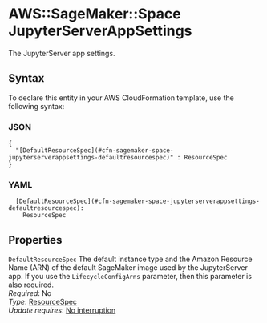 # AWS::SageMaker::Space JupyterServerAppSettings<a name="aws-properties-sagemaker-space-jupyterserverappsettings"></a>

The JupyterServer app settings\.

## Syntax<a name="aws-properties-sagemaker-space-jupyterserverappsettings-syntax"></a>

To declare this entity in your AWS CloudFormation template, use the following syntax:

### JSON<a name="aws-properties-sagemaker-space-jupyterserverappsettings-syntax.json"></a>

```
{
  "[DefaultResourceSpec](#cfn-sagemaker-space-jupyterserverappsettings-defaultresourcespec)" : ResourceSpec
}
```

### YAML<a name="aws-properties-sagemaker-space-jupyterserverappsettings-syntax.yaml"></a>

```
  [DefaultResourceSpec](#cfn-sagemaker-space-jupyterserverappsettings-defaultresourcespec): 
    ResourceSpec
```

## Properties<a name="aws-properties-sagemaker-space-jupyterserverappsettings-properties"></a>

`DefaultResourceSpec`  <a name="cfn-sagemaker-space-jupyterserverappsettings-defaultresourcespec"></a>
The default instance type and the Amazon Resource Name \(ARN\) of the default SageMaker image used by the JupyterServer app\. If you use the `LifecycleConfigArns` parameter, then this parameter is also required\.  
*Required*: No  
*Type*: [ResourceSpec](aws-properties-sagemaker-space-resourcespec.md)  
*Update requires*: [No interruption](https://docs.aws.amazon.com/AWSCloudFormation/latest/UserGuide/using-cfn-updating-stacks-update-behaviors.html#update-no-interrupt)